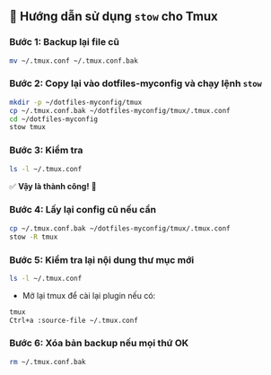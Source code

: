## 🔧 Hướng dẫn sử dụng `stow` cho Tmux

### Bước 1: Backup lại file cũ

```bash
mv ~/.tmux.conf ~/.tmux.conf.bak
```

### Bước 2: Copy lại vào dotfiles-myconfig và chạy lệnh `stow`

```bash
mkdir -p ~/dotfiles-myconfig/tmux
cp ~/.tmux.conf.bak ~/dotfiles-myconfig/tmux/.tmux.conf
cd ~/dotfiles-myconfig
stow tmux
```

### Bước 3: Kiểm tra

```bash
ls -l ~/.tmux.conf
```

✅ **Vậy là thành công!** 🎉

### Bước 4: Lấy lại config cũ nếu cần

```bash
cp ~/.tmux.conf.bak ~/dotfiles-myconfig/tmux/.tmux.conf
stow -R tmux
```

### Bước 5: Kiểm tra lại nội dung thư mục mới

```bash
ls -l ~/.tmux.conf
```

- Mở lại tmux để cài lại plugin nếu có:

```bash
tmux
Ctrl+a :source-file ~/.tmux.conf
```

### Bước 6: Xóa bản backup nếu mọi thứ OK

```bash
rm ~/.tmux.conf.bak
```

